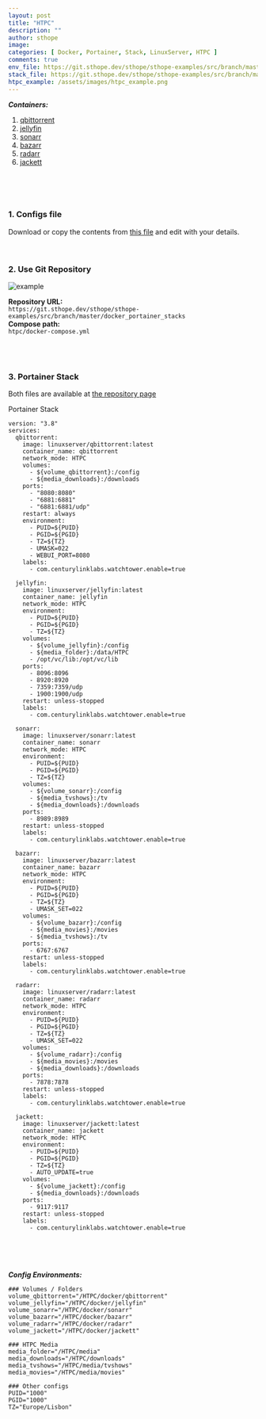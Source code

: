 ```yaml
---
layout: post
title: "HTPC"
description: ""
author: sthope
image: 
categories: [ Docker, Portainer, Stack, LinuxServer, HTPC ]
comments: true
env_file: https://git.sthope.dev/sthope/sthope-examples/src/branch/master/docker_portainer_stacks/src/branch/master/htpc/config.env
stack_file: https://git.sthope.dev/sthope/sthope-examples/src/branch/master/docker_portainer_stacks/src/branch/master/htpc/docker-compose.yml
htpc_example: /assets/images/htpc_example.png
---
```

***Containers:***
1. [qbittorrent]()
2. [jellyfin]()
3. [sonarr]()
4. [bazarr]()
5. [radarr]()
6. [jackett]()
<br>
<br>
<br>

### 1. Configs file

Download or copy the contents from [this file]({{page.env_file}}) and edit with your details.
<br>
<br>
<br>
### 2. Use Git Repository

![example]({{page.htpc_example}})

**Repository URL:**  <br>
```https://git.sthope.dev/sthope/sthope-examples/src/branch/master/docker_portainer_stacks``` <br>
**Compose path:**  <br>
```htpc/docker-compose.yml``` <br>
<br>
<br>
<br>
### 3. Portainer Stack

Both files are available at [the repository page]({{page.stack_file}})


Portainer Stack
```
version: "3.8"
services:
  qbittorrent:
    image: linuxserver/qbittorrent:latest
    container_name: qbittorrent
    network_mode: HTPC
    volumes:
      - ${volume_qbittorrent}:/config
      - ${media_downloads}:/downloads
    ports:
      - "8080:8080"
      - "6881:6881"
      - "6881:6881/udp"
    restart: always
    environment:
      - PUID=${PUID}
      - PGID=${PGID}
      - TZ=${TZ}
      - UMASK=022
      - WEBUI_PORT=8080
    labels:
      - com.centurylinklabs.watchtower.enable=true

  jellyfin:
    image: linuxserver/jellyfin:latest
    container_name: jellyfin
    network_mode: HTPC
    environment:
      - PUID=${PUID}
      - PGID=${PGID}
      - TZ=${TZ}
    volumes:
      - ${volume_jellyfin}:/config
      - ${media_folder}:/data/HTPC
      - /opt/vc/lib:/opt/vc/lib
    ports:
      - 8096:8096
      - 8920:8920
      - 7359:7359/udp
      - 1900:1900/udp
    restart: unless-stopped
    labels:
      - com.centurylinklabs.watchtower.enable=true

  sonarr:
    image: linuxserver/sonarr:latest
    container_name: sonarr
    network_mode: HTPC
    environment:
      - PUID=${PUID}
      - PGID=${PGID}
      - TZ=${TZ}
    volumes:
      - ${volume_sonarr}:/config
      - ${media_tvshows}:/tv
      - ${media_downloads}:/downloads
    ports:
      - 8989:8989
    restart: unless-stopped
    labels:
      - com.centurylinklabs.watchtower.enable=true

  bazarr:
    image: linuxserver/bazarr:latest
    container_name: bazarr
    network_mode: HTPC
    environment:
      - PUID=${PUID}
      - PGID=${PGID}
      - TZ=${TZ}
      - UMASK_SET=022
    volumes:
      - ${volume_bazarr}:/config
      - ${media_movies}:/movies
      - ${media_tvshows}:/tv
    ports:
      - 6767:6767
    restart: unless-stopped
    labels:
      - com.centurylinklabs.watchtower.enable=true

  radarr:
    image: linuxserver/radarr:latest
    container_name: radarr
    network_mode: HTPC
    environment:
      - PUID=${PUID}
      - PGID=${PGID}
      - TZ=${TZ}
      - UMASK_SET=022
    volumes:
      - ${volume_radarr}:/config
      - ${media_movies}:/movies
      - ${media_downloads}:/downloads
    ports:
      - 7878:7878
    restart: unless-stopped
    labels:
      - com.centurylinklabs.watchtower.enable=true

  jackett:
    image: linuxserver/jackett:latest
    container_name: jackett
    network_mode: HTPC
    environment:
      - PUID=${PUID}
      - PGID=${PGID}
      - TZ=${TZ}
      - AUTO_UPDATE=true
    volumes:
      - ${volume_jackett}:/config
      - ${media_downloads}:/downloads
    ports:
      - 9117:9117
    restart: unless-stopped
    labels:
      - com.centurylinklabs.watchtower.enable=true
```
<br>
<br>
<br>

***Config Environments:***
```
### Volumes / Folders
volume_qbittorrent="/HTPC/docker/qbittorrent"
volume_jellyfin="/HTPC/docker/jellyfin"
volume_sonarr="/HTPC/docker/sonarr"
volume_bazarr="/HTPC/docker/bazarr"
volume_radarr="/HTPC/docker/radarr"
volume_jackett="/HTPC/docker/jackett"

### HTPC Media
media_folder="/HTPC/media"
media_downloads="/HTPC/downloads"
media_tvshows="/HTPC/media/tvshows"
media_movies="/HTPC/media/movies"

### Other configs
PUID="1000"
PGID="1000"
TZ="Europe/Lisbon"
```